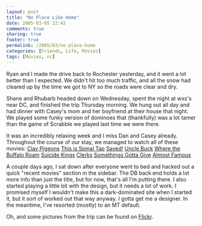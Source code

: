 ```yaml
---
layout: post
title: "No Place Like Home"
date: 2005-03-05 22:42
comments: true
sharing: true
footer: true
permalink: /2005/03/no-place-home
categories: [Friends, Life, Movies]
tags: [Movies, nc]
---
```

Ryan and I made the drive back to Rochester yesterday, and it went a lot better than I expected.  We didn't hit too much traffic, and all the snow had cleared up by the time we got to NY so the roads were clear and dry.

Shane and Rhubarb headed down on Wednesday, spent the night at wxs's near DC, and finished the trip Thursday morning.  We hung out all day and had dinner with Casey's mom and her boyfriend at their house that night.  We played some funky version of dominoes that (thankfully) was a lot tamer than the game of Scrabble we played last time we were there.

It was an incredibly relaxing week and I miss Dan and Casey already.  Throughout the course of our stay, we managed to watch all of these movies:
<a href="http://www.imdb.com/title/tt0118863/">Clay Pigeons</a>
<a href="http://www.imdb.com/title/tt0088258/">This is Spinal Tap</a>
<a href="http://www.imdb.com/title/tt0332375/">Saved!</a>
<a href="http://www.imdb.com/title/tt0098554/">Uncle Buck</a>
<a href="http://www.imdb.com/title/tt0081748/">Where the Buffalo Roam</a>
<a href="http://www.imdb.com/title/tt0120241/">Suicide Kings</a>
<a href="http://www.imdb.com/title/tt0109445/">Clerks</a>
<a href="http://www.imdb.com/title/tt0337741/">Somethings Gotta Give</a>
<a href="http://www.imdb.com/title/tt0181875/">Almost Famous</a>

A couple days ago, I sat down after everyone went to bed and hacked out a quick "recent movies" section in the sidebar.  The DB back end holds a lot more info than just the title, but for now, that's all I'm putting there.  I also started playing a little bit with the design, but it needs a lot of work.  I promised myself I wouldn't make this a dark-dominated site when I started it, but it sort of worked out that way anyway.  I gotta get me a designer.  In the meantime, I've resorted (mostly) to an MT default.

Oh, and some pictures from the trip can be found on <a href="http://www.flickr.com/photos/brockli/sets/148900/">Flickr</a>.
